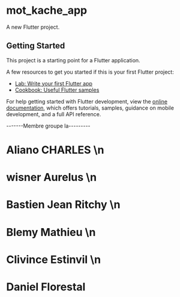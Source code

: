 # mot_kache_app

A new Flutter project.

## Getting Started

This project is a starting point for a Flutter application.

A few resources to get you started if this is your first Flutter project:

- [Lab: Write your first Flutter app](https://docs.flutter.dev/get-started/codelab)
- [Cookbook: Useful Flutter samples](https://docs.flutter.dev/cookbook)

For help getting started with Flutter development, view the
[online documentation](https://docs.flutter.dev/), which offers tutorials,
samples, guidance on mobile development, and a full API reference.



-------Membre groupe la---------


# Aliano CHARLES \n

# wisner Aurelus \n
# Bastien Jean Ritchy \n
# Blemy Mathieu \n
# Clivince Estinvil \n
# Daniel Florestal